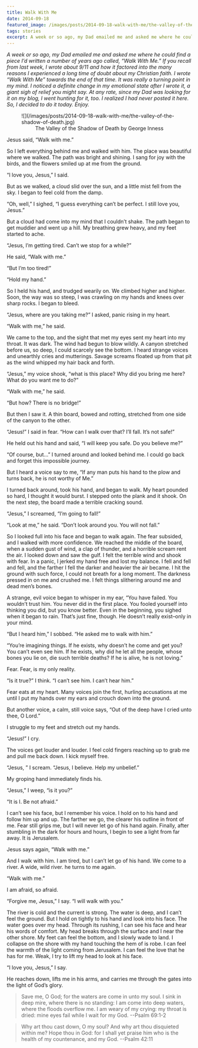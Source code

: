 ```yaml
---
title: Walk With Me
date: 2014-09-18
featured_image: /images/posts/2014-09-18-walk-with-me/the-valley-of-the-shadow-of-death.jpg
tags: stories
excerpt: A week or so ago, my Dad emailed me and asked me where he could find a piece I’d written a number of years ago called, “Walk With Me.” If you recall from last week, I wrote about 9/11 and how it factored into the many reasons I experienced a long time of doubt about my Christian faith. I wrote “Walk With Me” towards the end of that time. It was really a turning point in my mind. I noticed a definite change in my emotional state after I wrote it, a giant sigh of relief you might say. At any rate, since my Dad was looking for it on my blog, I went hunting for it, too. I realized I had never posted it here. So, I decided to do it today. Enjoy.
---
```


_A week or so ago, my Dad emailed me and asked me where he could find a piece I’d written a number of years ago called, “Walk With Me.” If you recall from last week, I wrote about 9/11 and how it factored into the many reasons I experienced a long time of doubt about my Christian faith. I wrote “Walk With Me” towards the end of that time. It was really a turning point in my mind. I noticed a definite change in my emotional state after I wrote it, a giant sigh of relief you might say. At any rate, since my Dad was looking for it on my blog, I went hunting for it, too. I realized I had never posted it here. So, I decided to do it today. Enjoy._

<figure markdown="1">
![](/images/posts/2014-09-18-walk-with-me/the-valley-of-the-shadow-of-death.jpg)
<figcaption style="text-align:center;">The Valley of the Shadow of Death by George Inness</figcaption>
</figure>

Jesus said, “Walk with me.”

So I left everything behind me and walked with him. The place was beautiful where we walked. The path was bright and shining. I sang for joy with the birds, and the flowers smiled up at me from the ground.

“I love you, Jesus,” I said.

But as we walked, a cloud slid over the sun, and a little mist fell from the sky. I began to feel cold from the damp.

“Oh, well,” I sighed, “I guess everything can’t be perfect. I still love you, Jesus.”

But a cloud had come into my mind that I couldn’t shake. The path began to get muddier and went up a hill. My breathing grew heavy, and my feet started to ache.

“Jesus, I’m getting tired. Can’t we stop for a while?”

He said, “Walk with me.”

“But I’m too tired!”

“Hold my hand.”

So I held his hand, and trudged wearily on. We climbed higher and higher. Soon, the way was so steep, I was crawling on my hands and knees over sharp rocks. I began to bleed.

“Jesus, where are you taking me?” I asked, panic rising in my heart.

“Walk with me,” he said.

We came to the top, and the sight that met my eyes sent my heart into my throat. It was dark. The wind had begun to blow wildly. A canyon stretched before us, so deep, I could scarcely see the bottom. I heard strange voices and unearthly cries and mutterings. Savage screams floated up from that pit as the wind whipped my hair back and forth.

“Jesus,” my voice shook, “what is this place? Why did you bring me here? What do you want me to do?”

“Walk with me,” he said.

“But how? There is no bridge!”

But then I saw it. A thin board, bowed and rotting, stretched from one side of the canyon to the other.

“Jesus!” I said in fear. “How can I walk over that? I’ll fall. It’s not safe!”

He held out his hand and said, “I will keep you safe. Do you believe me?”

“Of course, but…” I turned around and looked behind me. I could go back and forget this impossible journey.

But I heard a voice say to me, “If any man puts his hand to the plow and turns back, he is not worthy of Me.”

I turned back around, took his hand, and began to walk. My heart pounded so hard, I thought it would burst. I stepped onto the plank and it shook. On the next step, the board made a terrible cracking sound.

“Jesus,” I screamed, “I’m going to fall!”

“Look at me,” he said. “Don’t look around you. You will not fall.”

So I looked full into his face and began to walk again. The fear subsided, and I walked with more confidence. We reached the middle of the board, when a sudden gust of wind, a clap of thunder, and a horrible scream rent the air. I looked down and saw the gulf. I felt the terrible wind and shook with fear. In a panic, I jerked my hand free and lost my balance. I fell and fell and fell, and the farther I fell the darker and heavier the air became. I hit the ground with such force, I could not breath for a long moment. The darkness pressed in on me and crushed me. I felt things slithering around me and dead men’s bones.

A strange, evil voice began to whisper in my ear, “You have failed. You wouldn’t trust him. You never did in the first place. You fooled yourself into thinking you did, but you know better. Even in the beginning, you sighed when it began to rain. That’s just fine, though.  He doesn’t really exist–only in your mind.

“But I heard him,” I sobbed. “He asked me to walk with him.”

“You’re imagining things. If he exists, why doesn’t he come and get you? You can’t even see him. If he exists, why did he let all the people, whose bones you lie on, die such terrible deaths? If he is alive, he is not loving.”

Fear. Fear, is my only reality.

“Is it true?” I think. “I can’t see him. I can’t hear him.”

Fear eats at my heart. Many voices join the first, hurling accusations at me until I put my hands over my ears and crouch down into the ground.

But another voice, a calm, still voice says, “Out of the deep have I cried unto thee, O Lord.”

I struggle to my feet and stretch out my hands.

“Jesus!” I cry.

The voices get louder and louder. I feel cold fingers reaching up to grab me and pull me back down. I kick myself free.

“Jesus, ” I scream. “Jesus, I believe. Help my unbelief.”

My groping hand immediately finds his.

“Jesus,” I weep, “is it you?”

“It is I. Be not afraid.”

I can’t see his face, but I remember his voice. I hold on to his hand and follow him up and up. The farther we go, the clearer his outline in front of me. Fear still grips me, but I will never let go of his hand again. Finally, after stumbling in the dark for hours and hours, I begin to see a light from far away. It is Jerusalem.

Jesus says again, “Walk with me.”

And I walk with him. I am tired, but I can’t let go of his hand. We come to a river. A wide, wild river. he turns to me again.

“Walk with me.”

I am afraid, so afraid.

“Forgive me, Jesus,” I say.  “I will walk with you.”

The river is cold and the current is strong. The water is deep, and I can’t feel the ground. But I hold on tightly to his hand and look into his face. The water goes over my head.  Through its rushing, I can see his face and hear his words of comfort. My head breaks through the surface and I near the other shore. My feet can feel the bottom, and I slowly wade to land. I collapse on the shore with my hand touching the hem of is robe. I can feel the warmth of the light coming from Jerusalem. I can feel the love that he has for me.  Weak, I try to lift my head to look at his face.

“I love you, Jesus,” I say.

He reaches down, lifts me in his arms, and carries me through the gates into the light of God’s glory.

> Save me, O God; for the waters are come in unto my soul.
> I sink in deep mire, where there is no standing:
> I am come into deep waters, where the floods overflow me.
> I am weary of my crying: my throat is dried:
> mine eyes fail while I wait for my God.
> --Psalm 69:1-2

> Why art thou cast down, O my soul?
> And why art thou disquieted within me?
> Hope thou in God:
> for I shall yet praise him
> who is the health of my countenance, and my God.
> --Psalm 42:11